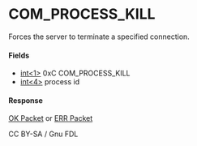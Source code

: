 
# COM_PROCESS_KILL

Forces the server to terminate a specified connection.


#### Fields



* [int<1>](../protocol-data-types.md) 0xC COM_PROCESS_KILL
* [int<4>](../protocol-data-types.md) process id



#### Response


[OK Packet](../4-server-response-packets/ok_packet.md) or [ERR Packet](../4-server-response-packets/err_packet.md)


CC BY-SA / Gnu FDL

